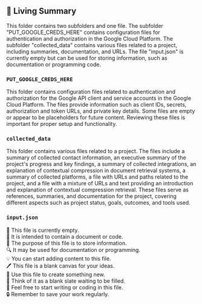 

<!-- Living README Summary -->
## 🌳 Living Summary

This folder contains two subfolders and one file. The subfolder "PUT_GOOGLE_CREDS_HERE" contains configuration files for authentication and authorization in the Google Cloud Platform. The subfolder "collected_data" contains various files related to a project, including summaries, documentation, and URLs. The file "input.json" is currently empty but can be used for storing information, such as documentation or programming code.


### `PUT_GOOGLE_CREDS_HERE`

This folder contains configuration files related to authentication and authorization for the Google API client and service accounts in the Google Cloud Platform. The files provide information such as client IDs, secrets, authorization and token URLs, and private key details. Some files are empty or appear to be placeholders for future content. Reviewing these files is important for proper setup and functionality.


### `collected_data`

This folder contains various files related to a project. The files include a summary of collected contact information, an executive summary of the project's progress and key findings, a summary of collected integrations, an explanation of contextual compression in document retrieval systems, a summary of collected platforms, a file with URLs and paths related to the project, and a file with a mixture of URLs and text providing an introduction and explanation of contextual compression retrieval. These files serve as references, summaries, and documentation for the project, covering different aspects such as project status, goals, outcomes, and tools used.


### `input.json`

📄 This file is currently empty.    
📝 It is intended to contain a document or code.    
👀 The purpose of this file is to store information.    
🔍 It may be used for documentation or programming.    
💡 You can start adding content to this file.    
🖊️ This file is a blank canvas for your ideas.    
🚀 Use this file to create something new.    
💭 Think of it as a blank slate waiting to be filled.    
📌 Feel free to start writing or coding in this file.    
🔒 Remember to save your work regularly.

<!-- Living README Summary -->